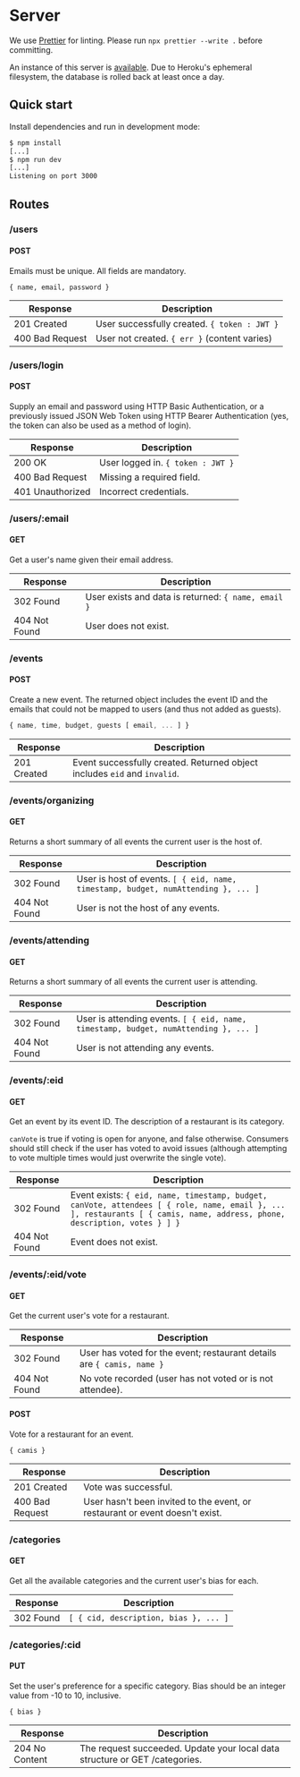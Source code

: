# Server

We use [Prettier](https://prettier.io/) for linting.
Please run `npx prettier --write .` before committing.

An instance of this server is [available](https://the-last-resort.herokuapp.com/).
Due to Heroku's ephemeral filesystem, the database is rolled back at least once a day.

## Quick start

Install dependencies and run in development mode:

```sh
$ npm install
[...]
$ npm run dev
[...]
Listening on port 3000
```

## Routes

### /users

#### POST

Emails must be unique. All fields are mandatory.

```
{ name, email, password }
```

| Response        | Description                                  |
| --------------- | -------------------------------------------- |
| 201 Created     | User successfully created. `{ token : JWT }` |
| 400 Bad Request | User not created. `{ err }` (content varies) |

### /users/login

#### POST

Supply an email and password using HTTP Basic Authentication,
or a previously issued JSON Web Token using HTTP Bearer Authentication
(yes, the token can also be used as a method of login).

| Response         | Description                       |
| ---------------- | --------------------------------- |
| 200 OK           | User logged in. `{ token : JWT }` |
| 400 Bad Request  | Missing a required field.         |
| 401 Unauthorized | Incorrect credentials.            |

### /users/:email

#### GET

Get a user's name given their email address.

| Response      | Description                                         |
| ------------- | --------------------------------------------------- |
| 302 Found     | User exists and data is returned: `{ name, email }` |
| 404 Not Found | User does not exist.                                |

### /events

#### POST

Create a new event.
The returned object includes the event ID and the emails that could not be mapped to users
(and thus not added as guests).

```javascript
{ name, time, budget, guests [ email, ... ] }
```

| Response    | Description                                                               |
| ----------- | ------------------------------------------------------------------------- |
| 201 Created | Event successfully created. Returned object includes `eid` and `invalid`. |

### /events/organizing

#### GET

Returns a short summary of all events the current user is the host of.

| Response      | Description                                                                       |
| ------------- | --------------------------------------------------------------------------------- |
| 302 Found     | User is host of events. `[ { eid, name, timestamp, budget, numAttending }, ... ]` |
| 404 Not Found | User is not the host of any events.                                               |

### /events/attending

#### GET

Returns a short summary of all events the current user is attending.

| Response      | Description                                                                         |
| ------------- | ----------------------------------------------------------------------------------- |
| 302 Found     | User is attending events. `[ { eid, name, timestamp, budget, numAttending }, ... ]` |
| 404 Not Found | User is not attending any events.                                                   |

### /events/:eid

#### GET

Get an event by its event ID.
The description of a restaurant is its category.

`canVote` is true if voting is open for anyone, and false otherwise.
Consumers should still check if the user has voted to avoid issues
(although attempting to vote multiple times would just overwrite the single vote).

| Response      | Description                                                                                                                                                              |
| ------------- | ------------------------------------------------------------------------------------------------------------------------------------------------------------------------ |
| 302 Found     | Event exists: `{ eid, name, timestamp, budget, canVote, attendees [ { role, name, email }, ... ], restaurants [ { camis, name, address, phone, description, votes } ] }` |
| 404 Not Found | Event does not exist.                                                                                                                                                    |

### /events/:eid/vote

#### GET

Get the current user's vote for a restaurant.

| Response      | Description                                                            |
| ------------- | ---------------------------------------------------------------------- |
| 302 Found     | User has voted for the event; restaurant details are `{ camis, name }` |
| 404 Not Found | No vote recorded (user has not voted or is not attendee).              |

#### POST

Vote for a restaurant for an event.

```
{ camis }
```

| Response        | Description                                                                  |
| --------------- | ---------------------------------------------------------------------------- |
| 201 Created     | Vote was successful.                                                         |
| 400 Bad Request | User hasn't been invited to the event, or restaurant or event doesn't exist. |

### /categories

#### GET

Get all the available categories and the current user's bias for each.

| Response  | Description                           |
| --------- | ------------------------------------- |
| 302 Found | `[ { cid, description, bias }, ... ]` |

### /categories/:cid

#### PUT

Set the user's preference for a specific category.
Bias should be an integer value from -10 to 10, inclusive.

```
{ bias }
```

| Response       | Description                                                                 |
| -------------- | --------------------------------------------------------------------------- |
| 204 No Content | The request succeeded. Update your local data structure or GET /categories. |
